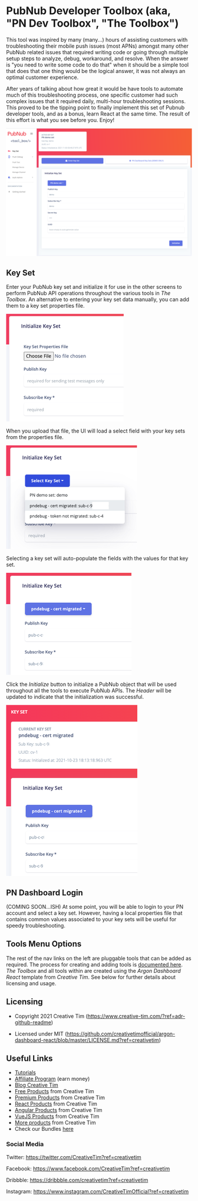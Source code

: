 # PubNub Developer Toolbox (aka, "PN Dev Toolbox", "The Toolbox")

This tool was inspired by many (many...) hours of assisting customers with troubleshooting their mobile push issues (most APNs) amongst many other PubNub related issues that required writing code or going through multiple setup steps to analyze, debug, workaround, and resolve. When the answer is "you need to write some code to do that" when it should be a simple tool that does that one thing would be the logical answer, it was not always an optimal customer experience.

After years of talking about how great it would be have tools to automate much of this troubleshooting process, one specific customer had such complex issues that it required daily, multi-hour troubleshooting sessions. This proved to be the tipping point to finally implement this set of Pubnub developer tools, and as a bonus, learn React at the same time. The result of this effort is what you see before you. Enjoy!

![Key Set](docs/pn-toolbox-key-set.png)

## Key Set

Enter your PubNub key set and initialize it for use in the other screens to perform PubNub API operations throughout the various tools in *The Toolbox*. An alternative to entering your key set data manually, you can add them to a key set properties file.

![Key Set Properties File](docs/properties/keyset-props-1.png)

When you upload that file, the UI will load a select field with your key sets from the properties file.

![Key Set Properties File](docs/properties/keyset-props-2.png)

Selecting a key set will auto-populate the fields with the values for that key set.

![Key Set Properties File](docs/properties/keyset-props-3.png)

Click the *Initialize* button to initialize a PubNub object that will be used throughout all the tools to execute PubNub APIs. The *Header* will be updated to indicate that the initialization was successful.

![Key Set Properties File](docs/properties/keyset-props-4.png)

## PN Dashboard Login

(COMING SOON...ISH)
At some point, you will be able to login to your PN account and select a key set. However, having a local properties file that contains common values associated to your key sets will be useful for speedy troubleshooting.

## Tools Menu Options

The rest of the nav links on the left are pluggable tools that can be added as required. The process for creating and adding tools is [documented here](docs/tools/README.md). *The Toolbox* and all tools within are created using the *Argon Dashboard React* template from *Creative Tim*. See below for further details about licensing and usage.

## Licensing

- Copyright 2021 Creative Tim (https://www.creative-tim.com/?ref=adr-github-readme)

- Licensed under MIT (https://github.com/creativetimofficial/argon-dashboard-react/blob/master/LICENSE.md?ref=creativetim)

## Useful Links

- [Tutorials](https://www.youtube.com/channel/UCVyTG4sCw-rOvB9oHkzZD1w?ref=creativetim)
- [Affiliate Program](https://www.creative-tim.com/affiliates/new?ref=adr-github-readme) (earn money)
- [Blog Creative Tim](http://blog.creative-tim.com/?ref=adr-github-readme)
- [Free Products](https://www.creative-tim.com/bootstrap-themes/free?ref=adr-github-readme) from Creative Tim
- [Premium Products](https://www.creative-tim.com/bootstrap-themes/premium?ref=adr-github-readme) from Creative Tim
- [React Products](https://www.creative-tim.com/bootstrap-themes/react-themes?ref=adr-github-readme) from Creative Tim
- [Angular Products](https://www.creative-tim.com/bootstrap-themes/angular-themes?ref=adr-github-readme) from Creative Tim
- [VueJS Products](https://www.creative-tim.com/bootstrap-themes/vuejs-themes?ref=adr-github-readme) from Creative Tim
- [More products](https://www.creative-tim.com/bootstrap-themes?ref=adr-github-readme) from Creative Tim
- Check our Bundles [here](https://www.creative-tim.com/bundles?ref=adr-github-readme)

### Social Media

Twitter: <https://twitter.com/CreativeTim?ref=creativetim>

Facebook: <https://www.facebook.com/CreativeTim?ref=creativetim>

Dribbble: <https://dribbble.com/creativetim?ref=creativetim>

Instagram: <https://www.instagram.com/CreativeTimOfficial?ref=creativetim>

